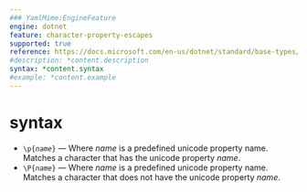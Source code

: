 ```yaml
---
### YamlMime:EngineFeature
engine: dotnet
feature: character-property-escapes
supported: true
reference: https://docs.microsoft.com/en-us/dotnet/standard/base-types/character-classes-in-regular-expressions#unicode-category-or-unicode-block-p
#description: *content.description
syntax: *content.syntax
#example: *content.example
---
```

# syntax

- <code>\p{<em>name</em>}</code> &mdash; Where *name* is a predefined unicode property name. Matches a character that has the unicode property *name*.
- <code>\P{<em>name</em>}</code> &mdash; Where *name* is a predefined unicode property name. Matches a character that does not have the unicode property *name*.